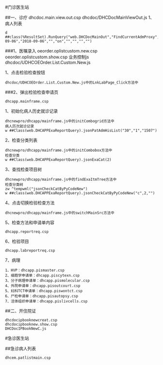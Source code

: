 #门诊医生站

##一、诊疗
	dhcdoc.main.view.out.csp
	dhcdoc/DHCDocMainViewOut.js
1、病人列表

	d ##class(%ResultSet).RunQuery("web.DHCDocMainOut","FindCurrentAdmProxy","","","","","O","","2018-09-06","2018-09-06","","on","","","","")

###1、医嘱录入
	oeorder.oplistcustom.new.csp
	oeorder.oplistcustom.show.csp
	业务控制js
	dhcdoc/UDHCOEOrder.List.Custom.New.js

1、点击检验检查按钮

	dhcdoc/UDHCOEOrder.List.Custom.New.js中的LnkLabPage_Click方法中

###2、弹出检验检查申请页

	dhcapp.mainframe.csp
1、初始化病人历史就诊记录
	
	
	dhcnewpro/dhcapp/mainframe.js中的initCombogrid方法中
	病人历次就诊记录
	w ##Class(web.DHCAPPExaReportQuery).jsonPatAdmHisList("30","1","1507")

2、检查分类列表

	dhcnewpro/dhcapp/mainframe.js中的initCombobox方法中
	检查分类
	w ##Class(web.DHCAPPExaReportQuery).jsonExaCat(2)

3、查找检查项目树

	dhcnewpro/dhcapp/mainframe.js中的findExaItmTree方法中
	检查分类树
	zw ^tempwml("jsonCheckCatByPyCodeNew")
	w ##class(web.DHCAPPExaReportQuery).jsonCheckCatByPyCodeNew("c",2,"")

4、点击切换检验检查方法

	dhcnewpro/dhcapp/mainframe.js中的switchMainSrc方法中

5、检查方法和申请单内容

	dhcapp.reportreq.csp

6、检验项目

	dhcapp.labreportreq.csp

7、病理
 	
	1、HVP：dhcapp.pismaster.csp
	2、细胞学申请单：dhcapp.piscytexn.csp 
	3、分子病理申请单：dhcapp.pismolecular.csp 
	4、外院申请单：dhcapp.pisoutcourt.csp 
	5、妇科TCT申请单：dhcapp.piswontct.csp 
	6、尸检申请单：dhcapp.pisautopsy.csp 
	7、活体组织申请单：dhcapp.pislivcells.csp 


##二、开住院证

	dhcdocipbooknewcreat.csp
	dhcdocipbooknew.show.csp
	DHCDocIPBookNewC.js




#急诊医生站

##急诊病人列表

	dhcem.patlistmain.csp


